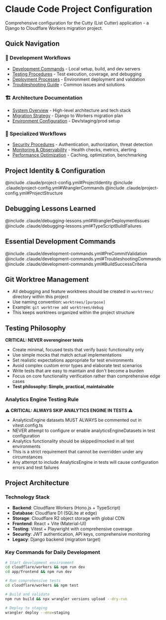 # Claude Code Project Configuration

Comprehensive configuration for the Cutty (List Cutter) application - a Django to Cloudflare Workers migration project.

## Quick Navigation

### 🚀 Development Workflows
- [Development Commands](.claude/commands/dev.md) - Local setup, build, and dev servers
- [Testing Procedures](.claude/commands/test.md) - Test execution, coverage, and debugging
- [Deployment Processes](.claude/commands/deploy.md) - Environment deployment and validation
- [Troubleshooting Guide](.claude/commands/troubleshoot.md) - Common issues and solutions

### 🏗️ Architecture Documentation
- [System Overview](.claude/architecture/overview.md) - High-level architecture and tech stack
- [Migration Strategy](.claude/architecture/migration.md) - Django to Workers migration plan
- [Environment Configuration](.claude/architecture/environments.md) - Dev/staging/prod setup

### 🔧 Specialized Workflows
- [Security Procedures](.claude/workflows/security.md) - Authentication, authorization, threat detection
- [Monitoring & Observability](.claude/workflows/monitoring.md) - Health checks, metrics, alerting
- [Performance Optimization](.claude/workflows/performance.md) - Caching, optimization, benchmarking

## Project Identity & Configuration
@include .claude/project-config.yml#ProjectIdentity
@include .claude/project-config.yml#WranglerCommands
@include .claude/project-config.yml#ProjectStructure

## Debugging Lessons Learned
@include .claude/debugging-lessons.yml#WranglerDeploymentIssues
@include .claude/debugging-lessons.yml#TypeScriptBuildFailures

## Essential Development Commands
@include .claude/development-commands.yml#PreCommitValidation
@include .claude/development-commands.yml#TroubleshootingCommands
@include .claude/development-commands.yml#BuildSuccessCriteria

## Git Worktree Management
- All debugging and feature worktrees should be created in `worktrees/` directory within this project
- Use naming convention: `worktrees/[purpose]`
- Example: `git worktree add worktrees/debug`
- This keeps worktrees organized within the project structure

## Testing Philosophy
**CRITICAL: NEVER overengineer tests**
- Create minimal, focused tests that verify basic functionality only
- Use simple mocks that match actual implementations  
- Set realistic expectations appropriate for test environments
- Avoid complex custom error types and elaborate test scenarios
- Write tests that are easy to maintain and don't become a burden
- Focus on core functionality verification rather than comprehensive edge cases
- **Test philosophy: Simple, practical, maintainable**

### Analytics Engine Testing Rule
**⚠️ CRITICAL: ALWAYS SKIP ANALYTICS ENGINE IN TESTS ⚠️**
- AnalyticsEngine datasets MUST ALWAYS be commented out in vitest.config.ts
- NEVER attempt to configure or enable analyticsEngineDatasets in test configuration
- Analytics functionality should be skipped/mocked in all test environments
- This is a strict requirement that cannot be overridden under any circumstances
- Any attempt to include AnalyticsEngine in tests will cause configuration errors and test failures

## Project Architecture

### Technology Stack
- **Backend**: Cloudflare Workers (Hono.js + TypeScript)
- **Database**: Cloudflare D1 (SQLite at edge)
- **Storage**: Cloudflare R2 object storage with global CDN
- **Frontend**: React + Vite (Material-UI)
- **Testing**: Vitest + Playwright with comprehensive coverage
- **Security**: JWT authentication, API keys, comprehensive monitoring
- **Legacy**: Django backend (migration target)

### Key Commands for Daily Development

```bash
# Start development environment
cd cloudflare/workers && npm run dev
cd app/frontend && npm run dev

# Run comprehensive tests
cd cloudflare/workers && npm test

# Build and validate
npm run build && npx wrangler versions upload --dry-run

# Deploy to staging
wrangler deploy --env=staging
```

